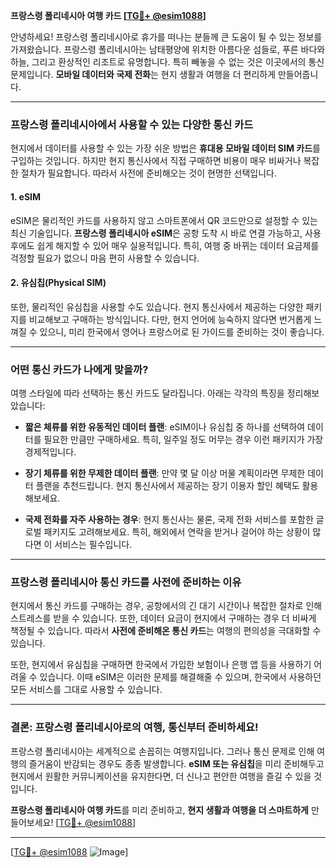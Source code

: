 **프랑스령 폴리네시아 여행 카드 [[TG💪+ @esim1088](https://t.me/s/esim1088)]**

안녕하세요! 프랑스령 폴리네시아로 휴가를 떠나는 분들께 큰 도움이 될 수 있는 정보를 가져왔습니다. 프랑스령 폴리네시아는 남태평양에 위치한 아름다운 섬들로, 푸른 바다와 하늘, 그리고 환상적인 리조트로 유명합니다. 특히 빼놓을 수 없는 것은 이곳에서의 통신 문제입니다. **모바일 데이터와 국제 전화**는 현지 생활과 여행을 더 편리하게 만들어줍니다.

---

### **프랑스령 폴리네시아에서 사용할 수 있는 다양한 통신 카드**

현지에서 데이터를 사용할 수 있는 가장 쉬운 방법은 **휴대용 모바일 데이터 SIM 카드**를 구입하는 것입니다. 하지만 현지 통신사에서 직접 구매하면 비용이 매우 비싸거나 복잡한 절차가 필요합니다. 따라서 사전에 준비해오는 것이 현명한 선택입니다.

#### **1. eSIM**
eSIM은 물리적인 카드를 사용하지 않고 스마트폰에서 QR 코드만으로 설정할 수 있는 최신 기술입니다. **프랑스령 폴리네시아 eSIM**은 공항 도착 시 바로 연결 가능하고, 사용 후에도 쉽게 해지할 수 있어 매우 실용적입니다. 특히, 여행 중 바뀌는 데이터 요금제를 걱정할 필요가 없으니 마음 편히 사용할 수 있습니다.

#### **2. 유심칩(Physical SIM)**
또한, 물리적인 유심칩을 사용할 수도 있습니다. 현지 통신사에서 제공하는 다양한 패키지를 비교해보고 구매하는 방식입니다. 다만, 현지 언어에 능숙하지 않다면 번거롭게 느껴질 수 있으니, 미리 한국에서 영어나 프랑스어로 된 가이드를 준비하는 것이 좋습니다.

---

### **어떤 통신 카드가 나에게 맞을까?**

여행 스타일에 따라 선택하는 통신 카드도 달라집니다. 아래는 각각의 특징을 정리해보았습니다:

- **짧은 체류를 위한 유동적인 데이터 플랜**: eSIM이나 유심칩 중 하나를 선택하여 데이터를 필요한 만큼만 구매하세요. 특히, 일주일 정도 머무는 경우 이런 패키지가 가장 경제적입니다.
  
- **장기 체류를 위한 무제한 데이터 플랜**: 만약 몇 달 이상 머물 계획이라면 무제한 데이터 플랜을 추천드립니다. 현지 통신사에서 제공하는 장기 이용자 할인 혜택도 활용해보세요.

- **국제 전화를 자주 사용하는 경우**: 현지 통신사는 물론, 국제 전화 서비스를 포함한 글로벌 패키지도 고려해보세요. 특히, 해외에서 연락을 받거나 걸어야 하는 상황이 많다면 이 서비스는 필수입니다.

---

### **프랑스령 폴리네시아 통신 카드를 사전에 준비하는 이유**

현지에서 통신 카드를 구매하는 경우, 공항에서의 긴 대기 시간이나 복잡한 절차로 인해 스트레스를 받을 수 있습니다. 또한, 데이터 요금이 현지에서 구매하는 경우 더 비싸게 책정될 수 있습니다. 따라서 **사전에 준비해온 통신 카드**는 여행의 편의성을 극대화할 수 있습니다.

또한, 현지에서 유심칩을 구매하면 한국에서 가입한 보험이나 은행 앱 등을 사용하기 어려울 수 있습니다. 이때 eSIM은 이러한 문제를 해결해줄 수 있으며, 한국에서 사용하던 모든 서비스를 그대로 사용할 수 있습니다.

---

### **결론: 프랑스령 폴리네시아로의 여행, 통신부터 준비하세요!**

프랑스령 폴리네시아는 세계적으로 손꼽히는 여행지입니다. 그러나 통신 문제로 인해 여행의 즐거움이 반감되는 경우도 종종 발생합니다. **eSIM 또는 유심칩**을 미리 준비해두고 현지에서 원활한 커뮤니케이션을 유지한다면, 더 신나고 편안한 여행을 즐길 수 있을 것입니다.

**프랑스령 폴리네시아 여행 카드**를 미리 준비하고, **현지 생활과 여행을 더 스마트하게** 만들어보세요! [[TG💪+ @esim1088](https://t.me/s/esim1088)]

---

[[TG💪+ @esim1088](https://t.me/s/esim1088) ![Image](https://i.postimg.cc/Y0z9fWf4/image.png)]
